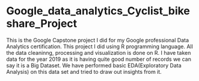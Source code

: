 # Google_data_analytics_Cyclist_bikeshare_Project
This is the Google Capstone project I did for my Google professional Data Analytics certification.
This project I did using R programming language. All the data cleaninng, processing and visualization is done on R.
I have taken data for the year 2019 as it is having quite good number of records we can say it is a Big Dataset.
We have performed basic EDA(Exploratory Data Analysis) on this data set and tried to draw out insights from it.
